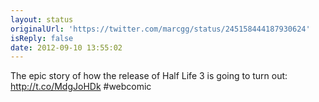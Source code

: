 ```yaml
---
layout: status
originalUrl: 'https://twitter.com/marcgg/status/245158444187930624'
isReply: false
date: 2012-09-10 13:55:02
---
```


The epic story of how the release of Half Life 3 is going to turn out: http://t.co/MdgJoHDk #webcomic
